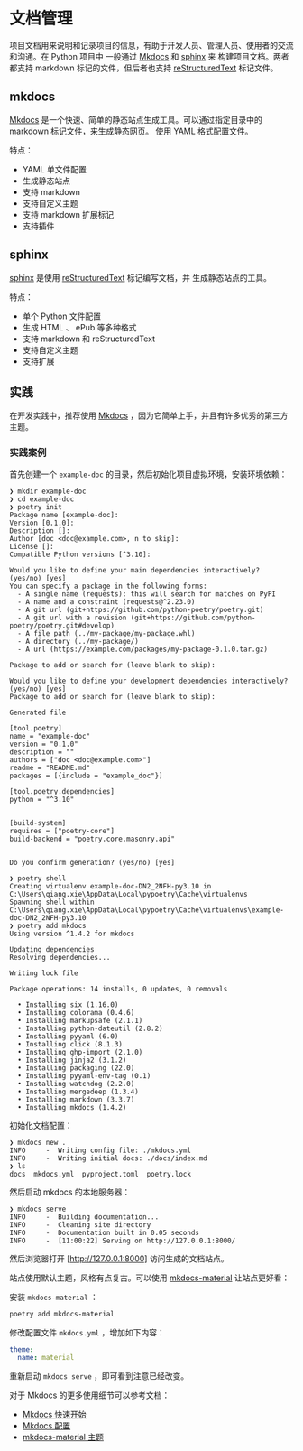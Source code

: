 # 文档管理

项目文档用来说明和记录项目的信息，有助于开发人员、管理人员、使用者的交流和沟通。在 Python 项目中
一般通过 [Mkdocs](https://www.mkdocs.org/) 和 [sphinx](https://www.sphinx-doc.org/en/master/) 来
构建项目文档。两者都支持 markdown 标记的文件，但后者也支持 [reStructuredText](https://docutils.sourceforge.io/rst.html) 标记文件。

## mkdocs

[Mkdocs](https://www.mkdocs.org/) 是一个快速、简单的静态站点生成工具。可以通过指定目录中的 markdown 标记文件，来生成静态网页。
使用 YAML 格式配置文件。

特点：

- YAML 单文件配置
- 生成静态站点
- 支持 markdown
- 支持自定义主题
- 支持 markdown 扩展标记
- 支持插件

## sphinx

[sphinx](https://www.sphinx-doc.org/en/master/) 是使用 [reStructuredText](https://docutils.sourceforge.io/rst.html) 标记编写文档，并
生成静态站点的工具。

特点：

- 单个 Python 文件配置
- 生成 HTML 、 ePub 等多种格式
- 支持 markdown 和 reStructuredText
- 支持自定义主题
- 支持扩展

## 实践

在开发实践中，推荐使用 [Mkdocs](https://www.mkdocs.org/) ，因为它简单上手，并且有许多优秀的第三方主题。

### 实践案例

首先创建一个 `example-doc` 的目录，然后初始化项目虚拟环境，安装环境依赖：

```text
❯ mkdir example-doc
❯ cd example-doc
❯ poetry init
Package name [example-doc]: 
Version [0.1.0]: 
Description []: 
Author [doc <doc@example.com>, n to skip]: 
License []: 
Compatible Python versions [^3.10]: 

Would you like to define your main dependencies interactively? (yes/no) [yes]
You can specify a package in the following forms:
  - A single name (requests): this will search for matches on PyPI
  - A name and a constraint (requests@^2.23.0)
  - A git url (git+https://github.com/python-poetry/poetry.git)
  - A git url with a revision (git+https://github.com/python-poetry/poetry.git#develop)
  - A file path (../my-package/my-package.whl)
  - A directory (../my-package/)
  - A url (https://example.com/packages/my-package-0.1.0.tar.gz)

Package to add or search for (leave blank to skip):

Would you like to define your development dependencies interactively? (yes/no) [yes]
Package to add or search for (leave blank to skip):

Generated file

[tool.poetry]
name = "example-doc"
version = "0.1.0"
description = ""
authors = ["doc <doc@example.com>"]
readme = "README.md"
packages = [{include = "example_doc"}]

[tool.poetry.dependencies]
python = "^3.10"


[build-system]
requires = ["poetry-core"]
build-backend = "poetry.core.masonry.api"


Do you confirm generation? (yes/no) [yes]

❯ poetry shell
Creating virtualenv example-doc-DN2_2NFH-py3.10 in C:\Users\qiang.xie\AppData\Local\pypoetry\Cache\virtualenvs
Spawning shell within C:\Users\qiang.xie\AppData\Local\pypoetry\Cache\virtualenvs\example-doc-DN2_2NFH-py3.10
❯ poetry add mkdocs
Using version ^1.4.2 for mkdocs

Updating dependencies
Resolving dependencies...

Writing lock file

Package operations: 14 installs, 0 updates, 0 removals

  • Installing six (1.16.0)
  • Installing colorama (0.4.6)
  • Installing markupsafe (2.1.1)
  • Installing python-dateutil (2.8.2)
  • Installing pyyaml (6.0)
  • Installing click (8.1.3)
  • Installing ghp-import (2.1.0)
  • Installing jinja2 (3.1.2)
  • Installing packaging (22.0)
  • Installing pyyaml-env-tag (0.1)
  • Installing watchdog (2.2.0)
  • Installing mergedeep (1.3.4)
  • Installing markdown (3.3.7)
  • Installing mkdocs (1.4.2)
```

初始化文档配置：

```text
❯ mkdocs new .
INFO     -  Writing config file: ./mkdocs.yml
INFO     -  Writing initial docs: ./docs/index.md
❯ ls
docs  mkdocs.yml  pyproject.toml  poetry.lock

```

然后启动 mkdocs 的本地服务器：

```text
❯ mkdocs serve
INFO     -  Building documentation...
INFO     -  Cleaning site directory
INFO     -  Documentation built in 0.05 seconds
INFO     -  [11:00:22] Serving on http://127.0.0.1:8000/

```

然后浏览器打开 [http://127.0.0.1:8000] 访问生成的文档站点。

站点使用默认主题，风格有点复古。可以使用 [mkdocs-material](https://squidfunk.github.io/mkdocs-material/) 让站点更好看：

安装 `mkdocs-material` ：

```bash
poetry add mkdocs-material
```

修改配置文件 `mkdocs.yml` ，增加如下内容：

```yaml
theme:
  name: material
```

重新启动 `mkdocs serve` ，即可看到注意已经改变。

对于 Mkdocs 的更多使用细节可以参考文档：

- [Mkdocs 快速开始](https://www.mkdocs.org/getting-started/#getting-started-with-mkdocs)
- [Mkdocs 配置](https://www.mkdocs.org/user-guide/configuration/)
- [mkdocs-material 主题](https://squidfunk.github.io/mkdocs-material/)
